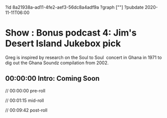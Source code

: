 ?id 8a21938a-ad11-4fe2-aef3-56dc8a4adf9a
?graph [""]
?pubdate 2020-11-11T06:00

# Show : Bonus podcast 4: Jim's Desert Island Jukebox pick

Greg is inspired by research on the Soul to Soul  concert in Ghana in 1971 to dig out the Ghana Soundz compilation from 2002.

## 00:00:00 Intro: Coming Soon

// 00:00:00 pre-roll

// 00:01:15 mid-roll

// 00:09:42 post-roll
